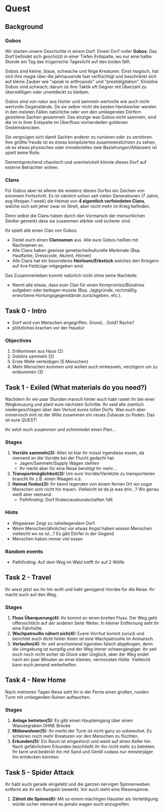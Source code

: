 # Quest

## Background

### Gobos
Wir starten unsere Geschichte in einem Dorf.
Einem Dorf voller **Gobos**.
Das Dorf befindet sich geschützt in einer Tiefen Erdspalte, wo nur eine halbe Stunde am Tag das trügerische Tageslicht auf den boden fällt.

Gobos sind kleine, blaue, schwache und feige Kreaturen.
Einst magisch, hat sich ihre magie über die jahrtausende fast verflüchtigt und beschränkt sich auf kleine Zauber wie "speak to arthropods" und "prestidigitation".
Einzelne Gobos sind schwach; darum ist ihre Taktik oft Gegner mit Überzahl zu überwältigen oder unentdeckt zu bleiben.

Gobos sind von natur aus Horter und sammeln wertvolle wie auch nicht wertvolle Gegenstände.
Da sie selber nicht die besten Handwerker werden in den meisten Fällen natürliche oder von den umliegenden Dörfern gestolene Sachen gesammelt. 
Das einzige was Gobos nicht sammeln, sind die im in ihrer Erdspalte im Überfluss vorhandeden goldenen Gesteinsbrocken.

Sie vergnügen sich damit Sachen anderer zu ruinieren oder zu zerstören.
Ihre größte freude ist es etwas kompliziertes zusammenstürtzen zu sehen, ob es etwas physisches oder immaterielles (wie Beziehungen/Allianzen) ist spielt keine Rolle.

Dementsprechend chaotisch und unentwickelt könnte dieses Dorf auf externe Betrachter wirken.

### Clans
Für Gobos aber ist alleine die existenz dieses Dorfes ein Zeichen von enromem Fortschritt.
Es ist nämlich schon seit vielen Generationen (7 Jahre, avg lifespan 1 week) die Heimat von **4 eigentlich verfeindeten Clans**, welche sich seit jeher zwar im Streit, aber nicht mehr im Krieg befinden.

Denn selbst die Clans haben durch den Vormarsch der menschlichen Siedler gemerkt dass sie zusammen stärker und sicherer sind.

Ihr spielt alle einen Clan von Gobos.
- Denkt euch einen **Clannamen** aus. Alle eure Gobos heißen mit Nachnamen so.
- Alle Clans haben gewisse genetische/kulturelle Merkmale (Bsp. Hautfarbe, Dresscode, Akzent, Hörner)
- Alle Clans hat ein besonderes **Heirloom/Erbstück** welches den Kriegern auf ihre Feldzüge mitgegeben wird.

Das Zusammenleben kommt natürlich nicht ohne seine Nachteile:
- Nennt alle etwas, dass euer Clan für einen Kompromiss/Bündniss aufgeben oder beilegen musste (Bsp. Jagtgründe, rechmäßig erworbene Hortungsgegenstände zurückgeben, etc.).

## Task 0 - Intro
- Dorf wird von Menschen angegriffen. Grund... Gold? Rache?
- plötzliches krachen vor der Haustür

### Objectives
1. Entkommen aus Haus (2)
1. Goblins sammeln (2)
1. Erste Welle verteidigen (5 Menschen)
1. Mehr Menschen kommen und wollen euch einkesseln, verzögern um zu entkommen (3)

## Task 1 - Exiled (What materials do you need?)

Nachdem ihr ein paar Stunden marsch hinter euch habt rastet ihr bei einer Wegkreuzung und plant eure nächsten Schritte.
Ihr seid alle ziemlich niedergeschlagen über den Verlust eures tollen Dorfs.
Was euch aber immernoch eint ist der Wille zusammen ein neues Zuhause zu finden.
Das ist eure QUEST!

Ihr setzt euch zusammen und schnmiedet einen Plan...

### Stages
1. **Vorräte sammeln(3):** Allen ist klar ihr müsst irgendwas essen, da niemand an die Vorräte bei der Flucht gedacht hat. 
    - Jagen/Sammeln/Supply Wagen stehlen 
    - Ihr merkt aber für eine Reise benötigt ihr mehr...
1. **Transportmöglichkeit(3):** Um eure Vorräte/Verletzte zu transportieren braucht ihr z.B. einen Waagen o.ä.
1. **Heimat finden(3):** Ihr kennt legenden von einem fernen Ort wo sogar Menschen sich nicht hin trauen.
Vielleicht ist da ja was drin...?
Wo genau weiß aber niemand.
    - Pathfinding: Dorf finden/auskundschaften 1d6

### Hints
- Wegweiser Zeigt zu naheliegendem Dorf.
- Wenn Menschen(ähnliche) vor etwas Angst haben wissen Menschen vielleicht wo es ist...? 
    Es gibt Dörfer in der Gegend
- Menschen haben immer viel essen

### Random events
- Pathfinding: Auf dem Weg im Wald trefft ihr auf 2 Wölfe 

## Task 2 - Travel

Ihr wisst jetzt wo ihr hin wollt und habt genügend Vorräte für die Reise.
Ihr macht euch auf den Weg.

### Stages
1. **Fluss Überquerung(4):**
    Ihr kommt an einen breiten Fluss. 
    Der Weg geht offensichtlich auf der anderen Seite Weiter. 
    In kleiner Entfernung seht ihr eine Fährhütte.
1. **Wachpatroullie nähert sich(4):** 
    Euere Vorrhut kommt zurück und berichtet euch dicht hinter ihnen ist eine Wachpatroullie im Anmarsch.
1. **Verlaufen(4):**
    Ihr seit anscheinend irgendwo falsch abgebogen, denn die Umgebung ist sumpfig und der Weg immer schwergängiger.
    Ihr seit euch noch nicht sicher ob Glück oder Unglück, aber der Weg endet nach ein paar Minuten an einer kleinen, vermoosten Hütte.
    Vielleicht kann euch jemand weiterhelfen.

## Task 4 - New Home
Nach mehreren Tagen Reise seht ihr in der Ferne einen großen, runden Turm mit umliegenden Ruinen auftauchen.

### Stages
1. **Anlage betreten(5):**
    Es gibt einen Haupteingang über einen Wassergraben OHNE Brücke
1. **Mitbewohner(5):**
    Ihr merkt der Turm ist nicht ganz so unbewohnt.
    Es scheinen noch mehr Kreaturen vor den Menschen zu flüchten. 
1. **Erkunden(5):**
    Ein Raum ist eingestürzt und weist auf einen Keller hin.
    Nach gefährlichem Erkunden beschließt ihr ihn nicht mehr zu betreten.
    Ihr tarnt und bedeckt ihn mit Sand und Geröll sodass nur meisterjäger ihn entdecken könnten.

## Task 5 - Spider Attack
Ihr habt euch gerade eingelebt und die ganzen nervigen Spinnenweben entfernt als ihr ein Rumpeln bewerkt.
Vor euch steht eine Riesenspinne.
1. **Zähmt die Spinne(6):**
    Mit so einem mächtigen Haustier als Verteidigung würde sicher niemand es jemals wagen euch anzugreifen.